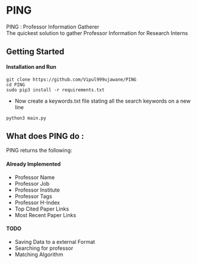 # PING
PING : Professor Information Gatherer\
The quickest solution to gather Professor Information for Research Interns
## Getting Started
#### Installation and Run
```
git clone https://github.com/Vipul999ujawane/PING
cd PING
sudo pip3 install -r requirements.txt
```
* Now create a keywords.txt file stating all the search keywords on a new line
```
python3 main.py
```
## What does PING do :
PING returns the following:
#### Already Implemented
* Professor Name
* Professor Job
* Professor Institute
* Professor Tags
* Professor H-Index
* Top Cited Paper Links
* Most Recent Paper Links
#### TODO
* Saving Data to a external Format
* Searching for professor
* Matching Algorithm 